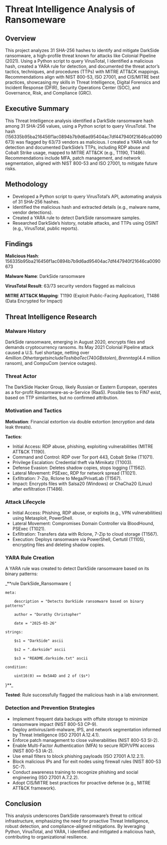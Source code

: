 # Threat Intelligence Analysis of Ransomeware

## Overview
This project analyzes 31 SHA-256 hashes to identify and mitigate DarkSide ransomware, a high-profile threat known for attacks like Colonial Pipeline (2021). Using a Python script to query VirusTotal, I identified a malicious hash, created a YARA rule for detection, and documented the threat actor’s tactics, techniques, and procedures (TTPs) with MITRE ATT&CK mappings. Recommendations align with NIST 800-53, ISO 27001, and CIS/MITRE best practices, showcasing my skills in Threat Intelligence, Digital Forensics and Incident Response (DFIR), Security Operations Center (SOC), and Governance, Risk, and Compliance (GRC).


## Executive Summary
This Threat Intelligence analysis identified a DarkSide ransomware hash among 31 SHA-256 values, using a Python script to query VirusTotal. The hash (156335b95ba216456f1ac0894b7b9d6ad95404ac7df447940f21646ca0090673) was flagged by 63/73 vendors as malicious. I created a YARA rule for detection and documented DarkSide’s TTPs, including RDP abuse and Cobalt Strike usage, mapped to MITRE ATT&CK (e.g., T1190, T1486). Recommendations include MFA, patch management, and network segmentation, aligned with NIST 800-53 and ISO 27001, to mitigate future risks.

## Methodology

- Developed a Python script to query VirusTotal’s API, automating analysis of 31 SHA-256 hashes.
- Identified the malicious hash and extracted details (e.g., malware name, vendor detections).
- Created a YARA rule to detect DarkSide ransomware samples.
- Researched DarkSide’s history, notable attacks, and TTPs using OSINT (e.g., VirusTotal, public reports).

## Findings

**Malicious Hash**: 156335b95ba216456f1ac0894b7b9d6ad95404ac7df447940f21646ca0090673

**Malware Name**: DarkSide ransomware

**VirusTotal Result**: 63/73 security vendors flagged as malicious

**MITRE ATT&CK Mapping**: T1190 (Exploit Public-Facing Application), T1486 (Data Encrypted for Impact)

## Threat Intelligence Research
### Malware History
DarkSide ransomware, emerging in August 2020, encrypts files and demands cryptocurrency ransoms. Its May 2021 Colonial Pipeline attack caused a U.S. fuel shortage, netting over $4 million. Other targets include Toshiba Tec (740GB stolen), Brenntag ($4.4 million ransom), and CompuCom (service outages).

### Threat Actor
The DarkSide Hacker Group, likely Russian or Eastern European, operates as a for-profit Ransomware-as-a-Service (RaaS). Possible ties to FIN7 exist, based on TTP similarities, but no confirmed attribution.

### Motivation and Tactics

**Motivation**: Financial extortion via double extortion (encryption and data leak threats).

**Tactics**:
- Initial Access: RDP abuse, phishing, exploiting vulnerabilities (MITRE ATT&CK T1190).
- Command and Control: RDP over Tor port 443, Cobalt Strike (T1071).
- Privilege Escalation: Credential theft via Mimikatz (T1003).
- Defense Evasion: Deletes shadow copies, stops logging (T1562).
- Lateral Movement: PSExec, RDP for network spread (T1021).
- Exfiltration: 7-Zip, Rclone to Mega/PrivatLab (T1567).
- Impact: Encrypts files with Salsa20 (Windows) or ChaCha20 (Linux) after exfiltration (T1486).


### Attack Lifecycle

- Initial Access: Phishing, RDP abuse, or exploits (e.g., VPN vulnerabilities) using Metasploit, PowerShell.
- Lateral Movement: Compromises Domain Controller via BloodHound, PSExec (T1021).
- Exfiltration: Transfers data with Rclone, 7-Zip to cloud storage (T1567).
- Execution: Deploys ransomware via PowerShell, Certutil (T1105), encrypting files and deleting shadow copies.

### YARA Rule Creation
A YARA rule was created to detect DarkSide ransomware based on its binary patterns:

_**rule DarkSide_Ransomware {
   
    meta:
    
        description = "Detects DarkSide ransomware based on binary patterns"
        
        author = "Dorathy Christopher"
        
        date = "2025-03-26"
    
    strings:
    
        $s1 = "DarkSide" ascii
        
        $s2 = ".darkside" ascii
        
        $s3 = "README.darkside.txt" ascii
    
    condition:
    
        uint16(0) == 0x5A4D and 2 of ($s*)

}**_

**Tested**: Rule successfully flagged the malicious hash in a lab environment.

### Detection and Prevention Strategies

- Implement frequent data backups with offsite storage to minimize ransomware impact (NIST 800-53 CP-9).
- Deploy antivirus/anti-malware, IPS, and network segmentation informed by Threat Intelligence (ISO 27001 A.12.4.1).
- Enforce patch management to close vulnerabilities (NIST 800-53 SI-2).
- Enable Multi-Factor Authentication (MFA) to secure RDP/VPN access (NIST 800-53 IA-2).
- Use email filters to block phishing payloads (ISO 27001 A.12.2.1).
- Block malicious IPs and Tor exit nodes using firewall rules (NIST 800-53 SC-7).
- Conduct awareness training to recognize phishing and social engineering (ISO 27001 A.7.2.2).
- Adopt CIS/MITRE best practices for proactive defense (e.g., MITRE ATT&CK framework).

## Conclusion
This analysis underscores DarkSide ransomware’s threat to critical infrastructure, emphasizing the need for proactive Threat Intelligence, robust detection, and compliance-aligned mitigations. By leveraging Python, VirusTotal, and YARA, I identified and mitigated a malicious hash, contributing to organizational resilience.

